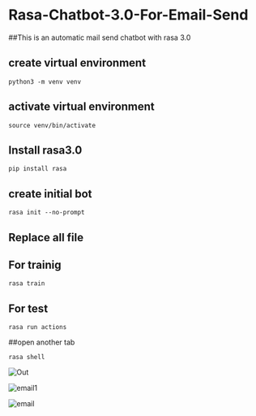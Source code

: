# Rasa-Chatbot-3.0-For-Email-Send
##This is an automatic mail send chatbot with rasa 3.0
## create virtual environment
```
python3 -m venv venv
```
## activate virtual environment
```
source venv/bin/activate
```
## Install rasa3.0
```
pip install rasa
```
## create initial bot
```
rasa init --no-prompt
```
## Replace all file 
## For trainig
```
rasa train
```
## For test
```
rasa run actions
```
##open another tab
```
rasa shell
```
![Out](https://github.com/dhruvldrp9/Rasa-Chatbot-3.0-For-Email-Send/assets/110040583/57192ac2-0901-43c7-a97f-c5ced1d8e918)



![email1](https://github.com/dhruvldrp9/Rasa-Chatbot-3.0-For-Email-Send/assets/110040583/e98db642-91c1-4e98-a31d-0ff0d2710d98)



![email](https://github.com/dhruvldrp9/Rasa-Chatbot-3.0-For-Email-Send/assets/110040583/69db4d09-e214-4a14-ab29-08bc46e1bed4)
